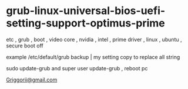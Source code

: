 # grub-linux-universal-bios-uefi-setting-support-optimus-prime
etc , grub , boot , video core , nvidia , intel , prime driver , linux , ubuntu , secure boot off

example /etc/default/grub backup | my setting copy to replace all string

sudo update-grub and super user update-grub , reboot pc

Griggorii@gmail.com
